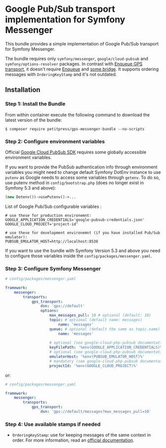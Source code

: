 Google Pub/Sub transport implementation for Symfony Messenger
========

This bundle provides a simple implementation of Google Pub/Sub transport for Symfony Messenger.

The bundle requires only `symfony/messenger`, `google/cloud-pubsub` and `symfony/options-resolver` packages. 
In contrast with [Enqueue GPS transport](https://github.com/php-enqueue/gps),
it doesn't require [Enqueue](https://github.com/php-enqueue) 
and [some bridge](https://github.com/sroze/messenger-enqueue-transport#readme). 
It supports ordering messages with `OrderingKeyStamp` and it's not outdated. 

## Installation

### Step 1: Install the Bundle

From within container execute the following command to download the latest version of the bundle:

```console
$ composer require petitpress/gps-messenger-bundle --no-scripts
```

### Step 2: Configure environment variables

Official [Google Cloud PubSub SDK](https://github.com/googleapis/google-cloud-php-pubsub) 
requires some globally accessible environment variables.

If you want to provide the PubSub authentication info through environment variables
you might need to change default Symfony DotEnv instance to use `putenv` 
as Google needs to access some variables through `getenv`. To do so, use putenv method in `config/bootstrap.php` 
(does no longer exist in Symfony 5.3 and above):
```php
(new Dotenv())->usePutenv()->...
```

List of Google Pub/Sub configurable variables :
```dotenv
# use these for production environemnt:
GOOGLE_APPLICATION_CREDENTIALS='google-pubsub-credentials.json'
GOOGLE_CLOUD_PROJECT='project-id'

# use these for development environemnt (if you have installed Pub/Sub emulator):
PUBSUB_EMULATOR_HOST=http://localhost:8538
```

If you want to use the bundle with Symfony Version 5.3 and above you need to configure those variables 
inside the `config/packages/messenger.yaml`.

### Step 3: Configure Symfony Messenger
```yaml
# config/packages/messenger.yaml

framework:
    messenger:
        transports:
            gps_transport:
                dsn: 'gps://default'
                options:
                    max_messages_pull: 10 # optional (default: 10)
                    topic: # optional (default name: messages)
                        name: 'messages'
                    queue: # optional (default the same as topic.name)
                        name: 'messages'
                        
                    # optional (see google-cloud-php-pubsub documentation on GOOGLE_APPLICATION_CREDENTIALS)
                    keyFilePath: '%env(GOOGLE_APPLICATION_CREDENTIALS)%'
                    # optional (see google-cloud-php-pubsub documentation on PUBSUB_EMULATOR_HOST)
                    emulatorHost: '%env(PUBSUB_EMULATOR_HOST)%'
                    # mandatory (see google-cloud-php-pubsub documentation on GOOGLE_CLOUD_PROJECT)
                    projectId: '%env(GOOGLE_CLOUD_PROJECT)%'
```
or:
```yaml
# config/packages/messenger.yaml

framework:
    messenger:
        transports:
            gps_transport:
                dsn: 'gps://default/messages?max_messages_pull=10'
```

### Step 4: Use available stamps if needed

* `OrderingKeyStamp`: use for keeping messages of the same context in order. 
  For more information, read an [official documentation](https://cloud.google.com/pubsub/docs/publisher#using_ordering_keys). 
